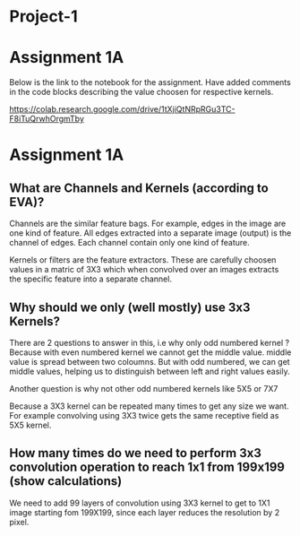 # Project-1

# Assignment 1A

Below is the link to the notebook for the assignment. Have added comments in the code blocks describing the value choosen for respective kernels.

https://colab.research.google.com/drive/1tXjiQtNRpRGu3TC-F8iTuQrwhOrgmTby


# Assignment 1A

## What are Channels and Kernels (according to EVA)?

Channels are the similar feature bags. For example, edges in the image are one kind of feature. All edges extracted into a separate image (output) is the channel of edges. Each channel contain only one kind of feature. 


Kernels or filters are the feature extractors. These are carefully choosen values in a matric of 3X3 which when convolved over an images extracts the specific feature into a separate channel.

## Why should we only (well mostly) use 3x3 Kernels?

There are 2 questions to answer in this, i.e why only odd numbered kernel ? Because with even numbered kernel we cannot get the middle value. middle value is spread between two coloumns. But with odd numbered, we can get middle values, helping us to distinguish between left and right values easily.

Another question is why not other odd numbered kernels like 5X5 or 7X7

Because a 3X3 kernel can be repeated many times to get any size we want. For example convolving using 3X3 twice gets the same receptive field as 5X5 kernel. 

## How many times do we need to perform 3x3 convolution operation to reach 1x1 from 199x199 (show calculations)

We need to add 99 layers of convolution using 3X3 kernel to get to 1X1 image starting fom 199X199, since each layer reduces the resolution by 2 pixel.

